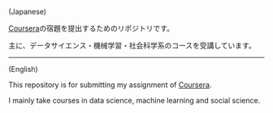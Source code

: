 (Japanese)

[Coursera](https://www.coursera.org/)の宿題を提出するためのリポジトリです。

主に、データサイエンス・機械学習・社会科学系のコースを受講しています。

-----------------------------------------

(English)

This repository is for submitting my assignment of [Coursera](https://www.coursera.org/).

I mainly take courses in data science, machine learning and social science.

